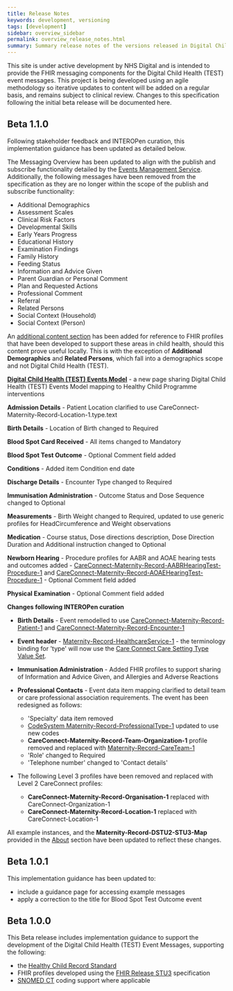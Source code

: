 ```yaml
---
title: Release Notes
keywords: development, versioning
tags: [development]
sidebar: overview_sidebar
permalink: overview_release_notes.html
summary: Summary release notes of the versions released in Digital Child Health (TEST) Implementation Guide
---
```


This site is under active development by NHS Digital and is intended to provide the FHIR messaging components for the Digital Child Health (TEST) event messages. This project is being developed using an agile methodology so iterative updates to content will be added on a regular basis, and remains subject to clinical review. Changes to this specification following the initial beta release will be documented here.

## Beta 1.1.0 ##

Following stakeholder feedback and INTEROPen curation, this implementation guidance has been updated as detailed below.

The Messaging Overview has been updated to align with the publish and subscribe functionality detailed by the [Events Management Service](http://developer.nhs.uk/apis/ems-beta). Additionally, the following messages have been removed from the specification as they are no longer within the scope of the publish and subscribe functionality:

- Additional Demographics
- Assessment Scales
- Clinical Risk Factors
- Developmental Skills
- Early Years Progress
- Educational History 
- Examination Findings
- Family History
- Feeding Status
- Information and Advice Given
- Parent Guardian or Personal Comment
- Plan and Requested Actions
- Professional Comment
- Referral
- Related Persons
- Social Context (Household)
- Social Context (Person)

An [additional content section](explore_additional_content.html) has been added for reference to FHIR profiles that have been developed to support these areas in child health, should this content prove useful locally. This is with the exception of **Additional Demographics** and **Related Persons**, which fall into a demographics scope and not Digital Child Health (TEST). 

**[Digital Child Health (TEST) Events Model](explore_Maternity-Record_events_model.html)** - a new page sharing Digital Child Health (TEST) Events Model mapping to Healthy Child Programme interventions

**Admission Details** - Patient Location clarified to use CareConnect-Maternity-Record-Location-1.type.text

**Birth Details** - Location of Birth changed to Required

**Blood Spot Card Received** - All items changed to Mandatory

**Blood Spot Test Outcome** - Optional Comment field added

**Conditions** - Added item Condition end date

**Discharge Details** - Encounter Type changed to Required

**Immunisation Administration** - Outcome Status and Dose Sequence changed to Optional

**Measurements** - Birth Weight changed to Required, updated to use generic profiles for HeadCircumference and Weight observations

**Medication** - Course status, Dose directions description, Dose Direction Duration and Additional instruction changed to Optional

**Newborn Hearing** 
	- Procedure profiles for AABR and AOAE hearing tests and outcomes added - [CareConnect-Maternity-Record-AABRHearingTest-Procedure-1](https://fhir.nhs.uk/STU3/StructureDefinition/CareConnect-Maternity-Record-AABRHearingTest-Procedure-1) and [CareConnect-Maternity-Record-AOAEHearingTest-Procedure-1](https://fhir.nhs.uk/STU3/StructureDefinition/CareConnect-Maternity-Record-AOAEHearingTest-Procedure-1)
	- Optional Comment field added

**Physical Examination** - Optional Comment field added


**Changes following INTEROPen curation**

- **Birth Details** - Event remodelled to use [CareConnect-Maternity-Record-Patient-1](https://fhir.nhs.uk/STU3/StructureDefinition/CareConnect-Maternity-Record-Patient-1) and [CareConnect-Maternity-Record-Encounter-1](https://fhir.nhs.uk/STU3/StructureDefinition/CareConnect-Maternity-Record-Encounter-1)
- **Event header** - [Maternity-Record-HealthcareService-1](https://fhir.nhs.uk/STU3/StructureDefinition/Maternity-Record-HealthcareService-1) - the terminology binding for 'type' will now use the [Care Connect Care Setting Type Value Set](https://fhir.hl7.org.uk/STU3/ValueSet/CareConnect-CareSettingType-1).
- **Immunisation Administration** - Added FHIR profiles to support sharing of Information and Advice Given, and Allergies and Adverse Reactions 
- **Professional Contacts** - Event data item mapping clarified to detail team or care professional association requirements. The event has been redesigned as follows:
	- 'Specialty' data item removed
	- [CodeSystem Maternity-Record-ProfessionalType-1](https://fhir.nhs.uk/STU3/CodeSystem/Maternity-Record-ProfessionalType-1) updated to use new codes
	- **CareConnect-Maternity-Record-Team-Organization-1** profile removed and replaced with [Maternity-Record-CareTeam-1](https://fhir.nhs.uk/STU3/StructureDefinition/Maternity-Record-CareTeam-1)
	- 'Role' changed to Required
	- 'Telephone number' changed to 'Contact details'

- The following Level 3 profiles have been removed and replaced with Level 2 CareConnect profiles:
	- **CareConnect-Maternity-Record-Organisation-1** replaced with CareConnect-Organization-1
	- **CareConnect-Maternity-Record-Location-1** replaced with CareConnect-Location-1

All example instances, and the **Maternity-Record-DSTU2-STU3-Map** provided in the [About](support_about.html) section have been updated to reflect these changes.

## Beta 1.0.1 ##
This implementation guidance has been updated to:
- include a guidance page for accessing example messages
- apply a correction to the title for Blood Spot Test Outcome event

## Beta 1.0.0 ##
This Beta release includes implementation guidance to support the development of the Digital Child Health (TEST) Event Messages, supporting the following:

- the [Healthy Child Record Standard](https://theprsb.org/standards/healthychildrecord/)
- FHIR profiles developed using the [FHIR Release STU3](https://www.hl7.org/fhir/STU3/index.html) specification
- [SNOMED CT](https://digital.nhs.uk/snomed-ct) coding support where applicable
